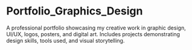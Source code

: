 # Portfolio_Graphics_Design
A professional portfolio showcasing my creative work in graphic design, UI/UX, logos, posters, and digital art. Includes projects demonstrating design skills, tools used, and visual storytelling.
